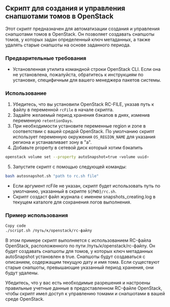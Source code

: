## Скрипт для создания и управления снапшотами томов в OpenStack

Этот скрипт предназначен для автоматизации создания и управления снапшотами томов в OpenStack. Он позволяет создавать снапшоты томов, у которых задан определенный ключ метаданных, а также удалять старые снапшоты на основе заданного периода.

### Предварительные требования

- Установленная утилита командной строки OpenStack CLI. Если она не установлена, пожалуйста, обратитесь к инструкциям по установке, специфичным для вашего менеджера пакетов системы.

### Использование

1. Убедитесь, что вы установили OpenStack RC-FILE, указав путь к файлу в переменной `rcFile` в начале скрипта.
2. Задайте желаемый период хранения бэкапов в днях, изменив переменную `retentionDays`.
3. При необходимости установите переменные region и zone в соответствии с вашей средой OpenStack. По умолчанию скрипт использует переменную окружения `OS_REGION_NAME` для указания региона и устанавливает зону в "a".
4. Добавьте property в сетевой диск который хотим бэкапить
```bash
openstack volume set --property autoSnapshot=true <volume uuid>
```
5. Запустите скрипт с помощью следующей команды:
```bash
bash autosnapshot.sh "path to rc.sh file"
```
- Если аргумент rcFile не указан, скрипт будет использовать путь по умолчанию, указанный в скрипте `${PWD}/rc.sh`.
- Скрипт создаст файл журнала с именем snapshots_creating.log в текущем каталоге для сохранения логов выполнения.

### Пример использования

```bash
Copy code
./script.sh /путь/к/openstack/rc-файлу
```

В этом примере скрипт выполняется с использованием RC-файла OpenStack, расположенного по пути /путь/к/openstack/rc-файлу. Он будет создавать снапшоты для томов, у которых ключ метаданных autoSnapshot установлен в true. Снапшоты будут создаваться с описанием, содержащим текущую дату и имя тома. Если существуют старые снапшоты, превышающие указанный период хранения, они будут удалены.

Убедитесь, что у вас есть необходимые разрешения и настроены правильные учетные данные в предоставленном RC-файле OpenStack, чтобы скрипт имел доступ к управлению томами и снапшотами в вашей среде OpenStack.
